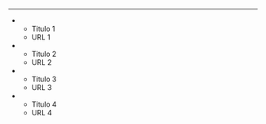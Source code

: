 ---
-
  - Titulo 1
  - URL 1
-
  - Titulo 2
  - URL 2
-
  - Titulo 3
  - URL 3
-
  - Titulo 4
  - URL 4
